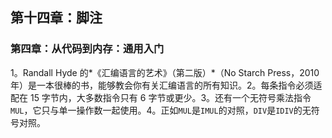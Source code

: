 ## 第十四章：脚注

### 第四章：从代码到内存：通用入门

1。Randall Hyde 的*《汇编语言的艺术》（第二版）*（No Starch Press，2010 年）是一本很棒的书，能够教会你有关汇编语言的所有知识。2。每条指令必须适配在 15 字节内，大多数指令只有 6 字节或更少。3。还有一个无符号乘法指令`MUL`，它只与单一操作数一起使用。4。正如`MUL`是`IMUL`的对照，`DIV`是`IDIV`的无符号对照。
